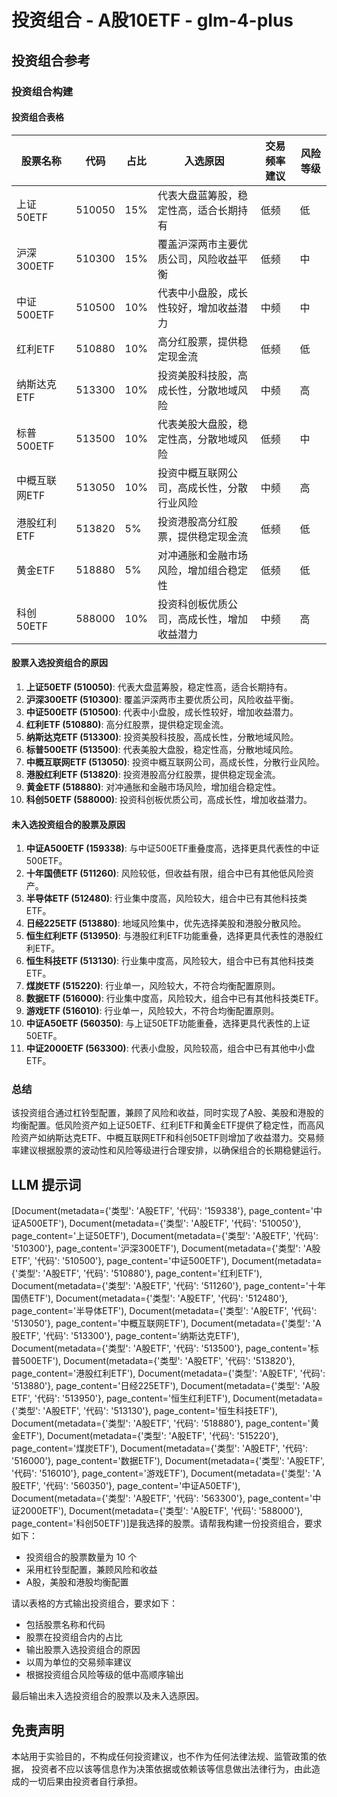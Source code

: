 # 投资组合 - A股10ETF - glm-4-plus

## 投资组合参考

### 投资组合构建

#### 投资组合表格

| 股票名称         | 代码     | 占比  | 入选原因                                      | 交易频率建议 | 风险等级 |
|----------------|---------|------|---------------------------------------------|------------|--------|
| 上证50ETF       | 510050  | 15%  | 代表大盘蓝筹股，稳定性高，适合长期持有           | 低频        | 低      |
| 沪深300ETF      | 510300  | 15%  | 覆盖沪深两市主要优质公司，风险收益平衡           | 低频        | 中      |
| 中证500ETF      | 510500  | 10%  | 代表中小盘股，成长性较好，增加收益潜力           | 中频        | 中      |
| 红利ETF         | 510880  | 10%  | 高分红股票，提供稳定现金流                     | 低频        | 低      |
| 纳斯达克ETF     | 513300  | 10%  | 投资美股科技股，高成长性，分散地域风险           | 中频        | 高      |
| 标普500ETF      | 513500  | 10%  | 代表美股大盘股，稳定性高，分散地域风险           | 低频        | 中      |
| 中概互联网ETF   | 513050  | 10%  | 投资中概互联网公司，高成长性，分散行业风险       | 中频        | 高      |
| 港股红利ETF     | 513820  | 5%   | 投资港股高分红股票，提供稳定现金流               | 低频        | 低      |
| 黄金ETF         | 518880  | 5%   | 对冲通胀和金融市场风险，增加组合稳定性           | 低频        | 低      |
| 科创50ETF       | 588000  | 10%  | 投资科创板优质公司，高成长性，增加收益潜力       | 中频        | 高      |

#### 股票入选投资组合的原因

1. **上证50ETF (510050)**: 代表大盘蓝筹股，稳定性高，适合长期持有。
2. **沪深300ETF (510300)**: 覆盖沪深两市主要优质公司，风险收益平衡。
3. **中证500ETF (510500)**: 代表中小盘股，成长性较好，增加收益潜力。
4. **红利ETF (510880)**: 高分红股票，提供稳定现金流。
5. **纳斯达克ETF (513300)**: 投资美股科技股，高成长性，分散地域风险。
6. **标普500ETF (513500)**: 代表美股大盘股，稳定性高，分散地域风险。
7. **中概互联网ETF (513050)**: 投资中概互联网公司，高成长性，分散行业风险。
8. **港股红利ETF (513820)**: 投资港股高分红股票，提供稳定现金流。
9. **黄金ETF (518880)**: 对冲通胀和金融市场风险，增加组合稳定性。
10. **科创50ETF (588000)**: 投资科创板优质公司，高成长性，增加收益潜力。

#### 未入选投资组合的股票及原因

1. **中证A500ETF (159338)**: 与中证500ETF重叠度高，选择更具代表性的中证500ETF。
2. **十年国债ETF (511260)**: 风险较低，但收益有限，组合中已有其他低风险资产。
3. **半导体ETF (512480)**: 行业集中度高，风险较大，组合中已有其他科技类ETF。
4. **日经225ETF (513880)**: 地域风险集中，优先选择美股和港股分散风险。
5. **恒生红利ETF (513950)**: 与港股红利ETF功能重叠，选择更具代表性的港股红利ETF。
6. **恒生科技ETF (513130)**: 行业集中度高，风险较大，组合中已有其他科技类ETF。
7. **煤炭ETF (515220)**: 行业单一，风险较大，不符合均衡配置原则。
8. **数据ETF (516000)**: 行业集中度高，风险较大，组合中已有其他科技类ETF。
9. **游戏ETF (516010)**: 行业单一，风险较大，不符合均衡配置原则。
10. **中证A50ETF (560350)**: 与上证50ETF功能重叠，选择更具代表性的上证50ETF。
11. **中证2000ETF (563300)**: 代表小盘股，风险较高，组合中已有其他中小盘ETF。

### 总结

该投资组合通过杠铃型配置，兼顾了风险和收益，同时实现了A股、美股和港股的均衡配置。低风险资产如上证50ETF、红利ETF和黄金ETF提供了稳定性，而高风险资产如纳斯达克ETF、中概互联网ETF和科创50ETF则增加了收益潜力。交易频率建议根据股票的波动性和风险等级进行合理安排，以确保组合的长期稳健运行。

## LLM 提示词

[Document(metadata={'类型': 'A股ETF', '代码': '159338'}, page_content='中证A500ETF'), Document(metadata={'类型': 'A股ETF', '代码': '510050'}, page_content='上证50ETF'), Document(metadata={'类型': 'A股ETF', '代码': '510300'}, page_content='沪深300ETF'), Document(metadata={'类型': 'A股ETF', '代码': '510500'}, page_content='中证500ETF'), Document(metadata={'类型': 'A股ETF', '代码': '510880'}, page_content='红利ETF'), Document(metadata={'类型': 'A股ETF', '代码': '511260'}, page_content='十年国债ETF'), Document(metadata={'类型': 'A股ETF', '代码': '512480'}, page_content='半导体ETF'), Document(metadata={'类型': 'A股ETF', '代码': '513050'}, page_content='中概互联网ETF'), Document(metadata={'类型': 'A股ETF', '代码': '513300'}, page_content='纳斯达克ETF'), Document(metadata={'类型': 'A股ETF', '代码': '513500'}, page_content='标普500ETF'), Document(metadata={'类型': 'A股ETF', '代码': '513820'}, page_content='港股红利ETF'), Document(metadata={'类型': 'A股ETF', '代码': '513880'}, page_content='日经225ETF'), Document(metadata={'类型': 'A股ETF', '代码': '513950'}, page_content='恒生红利ETF'), Document(metadata={'类型': 'A股ETF', '代码': '513130'}, page_content='恒生科技ETF'), Document(metadata={'类型': 'A股ETF', '代码': '518880'}, page_content='黄金ETF'), Document(metadata={'类型': 'A股ETF', '代码': '515220'}, page_content='煤炭ETF'), Document(metadata={'类型': 'A股ETF', '代码': '516000'}, page_content='数据ETF'), Document(metadata={'类型': 'A股ETF', '代码': '516010'}, page_content='游戏ETF'), Document(metadata={'类型': 'A股ETF', '代码': '560350'}, page_content='中证A50ETF'), Document(metadata={'类型': 'A股ETF', '代码': '563300'}, page_content='中证2000ETF'), Document(metadata={'类型': 'A股ETF', '代码': '588000'}, page_content='科创50ETF')]是我选择的股票。请帮我构建一份投资组合，要求如下：

- 投资组合的股票数量为 10 个
- 采用杠铃型配置，兼顾风险和收益
- A股，美股和港股均衡配置

请以表格的方式输出投资组合，要求如下：

- 包括股票名称和代码
- 股票在投资组合内的占比
- 输出股票入选投资组合的原因
- 以周为单位的交易频率建议
- 根据投资组合风险等级的低中高顺序输出

最后输出未入选投资组合的股票以及未入选原因。


## 免责声明

本站用于实验目的，不构成任何投资建议，也不作为任何法律法规、监管政策的依据，    投资者不应以该等信息作为决策依据或依赖该等信息做出法律行为，由此造成的一切后果由投资者自行承担。
